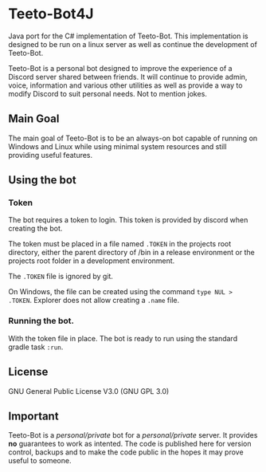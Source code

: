 # Teeto-Bot4J
Java port for the C# implementation of Teeto-Bot. This implementation is designed to be run
on a linux server as well as continue the development of Teeto-Bot.

Teeto-Bot is a personal bot designed to improve the experience of a Discord server shared between friends.
It will continue to provide admin, voice, information and various other utilities as well
as provide a way to modify Discord to suit personal needs. Not to mention jokes.

## Main Goal
The main goal of Teeto-Bot is to be an always-on bot capable of running on Windows and Linux
while using minimal system resources and still providing useful features.

## Using the bot
### Token
The bot requires a token to login.
This token is provided by discord when
creating the bot.

The token must be placed in
a file named `.TOKEN` in the projects root directory,
either the parent directory of /bin in a release
environment or the projects root folder
in a development environment.

The `.TOKEN` file is ignored by git.

On Windows, the file can be created
using the command `type NUL > .TOKEN`.
Explorer does not allow creating
a `.name` file.

### Running the bot.
With the token file in place. The bot is ready
to run using the standard gradle task `:run`.

## License
GNU General Public License V3.0 (GNU GPL 3.0)

## Important
Teeto-Bot is a *personal/private* bot for a *personal/private* server. It provides **no** guarantees to
work as intented. The code is published here for version control, backups and to make the code
public in the hopes it may prove useful to someone. 
